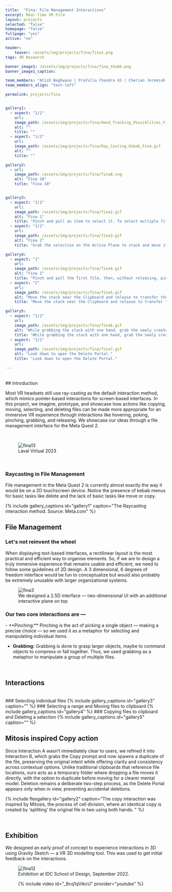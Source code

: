 ```yaml
---
title:  "Fina: File Management Interactions"
excerpt: Real-Time VR Film
layout: projects
selected: "false"
homepage: "false"
fullpage: "yes"
active: "no"

header:
    teaser: /assets/img/projects/fina/fina1.png
tags: VR Research

banner_image1: /assets/img/projects/fina/fina_thumb.png
banner_image1_caption:

team_members: "Atish Waghwase | Prafulla Chandra GS | Cherian Jeremiah Iype | Apoorv Anurag"
team_members_align: "text-left"

permalink: projects/fina


gallery1:
  - aspect: "1/2"
    url: 
    image_path: /assets/img/projects/fina/Hand_Tracking_Possiblities_Fina.gif
    alt: ""
    title: ""
  - aspect: "1/2"
    url:
    image_path: /assets/img/projects/fina/Ray_Casting_Kebab_Fina.gif
    alt: ""
    title: ""

gallery2:
  - url: 
    image_path: /assets/img/projects/fina/fina8.svg
    alt: "Fina 10"
    title: "Fina 10"


gallery3:
  - aspect: "1/2"
    url: 
    image_path: /assets/img/projects/fina/fina2.gif
    alt: "Fina 1"
    title: "Pinch and pull an item to select it. To select multiple files."
  - aspect: "1/2"
    url:
    image_path: /assets/img/projects/fina/fina3.gif
    alt: "Fina 2"
    title: "Grab the selection on the Active Plane to stack and move it anywhere."  

gallery4:
  - aspect: "1"
    url: 
    image_path: /assets/img/projects/fina/fina4.gif
    alt: "Fina 1"
    title: "Pinch and pull the first file, then, without releasing, pinch and pull the last to select all files in between."
  - aspect: "2"
    url:
    image_path: /assets/img/projects/fina/fina5.gif
    alt: "Move the stack near the Clipboard and release to transfer the files. They’ll be removed from the parent folder."
    title: "Move the stack near the Clipboard and release to transfer the files. They’ll be removed from the parent folder." 

gallery5:
  - aspect: "1/2"
    url: 
    image_path: /assets/img/projects/fina/fina6.gif
    alt: "While grabbing the stack with one hand, grab the newly created Duplicate prompt with the other hand to create a copy of the stack."
    title: "While grabbing the stack with one hand, grab the newly created Duplicate prompt with the other hand to create a copy of the stack."
  - aspect: "1/2"
    url:
    image_path: /assets/img/projects/fina/fina7.gif
    alt: "Look down to open the Delete Portal."
    title: "Look down to open the Delete Portal."

---
```

<br>
## Introduction

Most VR headsets still use ray-casting as the default interaction method, which mimics pointer-based interactions for screen-based interfaces. In this project, we imagine, prototype, and showcase how actions like copying, moving, selecting, and deleting files can be made more appropriate for an immersive VR experience through interactions like hovering, poking, pinching, grabbing, and releasing. We showcase our ideas through a file management interface for the Meta Quest 2.

<br>


<figure class="align-center" style="width:100%;">
  <img src="{{ site.url }}{{ site.baseurl }}/assets/img/projects/fina/fina11.jpg" alt="fina13">
  <figcaption>Laval Virtual 2023
 </figcaption>
</figure>
<br>



### Raycasting in File Management

File management in the Meta Quest 2 is currently almost exactly the way it would be on a 2D touchscreen device. Notice the presence of kebab menus for basic tasks like delete and the lack of basic tasks like move or copy.

{% include gallery_captions id="gallery1" caption="The Raycasting interaction method. Source: Meta.com" %}


## File Management

### Let's not reinvent the wheel

When displaying text-based interfaces, a rectilinear layout is the most practical and efficient way to organise elements. So, if we are to design a truly immersive experience that remains usable and efficient, we need to follow some guidelines of 2D design. A 3 dimensional, 6 degrees of freedom interface would be fun to conceptualize but would also probably be extremely unusable with larger organizational systems.

<figure class="align-center" style="width:100%;">
  <img src="{{ site.url }}{{ site.baseurl }}/assets/img/projects/fina/fina1.png" alt="fina3">
  <figcaption>We designed a 2.5D interface — two-dimensional UI with an additional interactive plane on top</figcaption>
</figure>

### Our two core interactions are —

<div class="ulist" markdown="1">
- **Pinching:** Pinching is the act of picking a single object — making a precise choice — so we used it as a metaphor for selecting and manipulating individual items.

- **Grabbing:** Grabbing is done to grasp larger objects, maybe to command objects to compress or fall together. Thus, we used grabbing as a metaphor to manipulate a group of multiple files.
</div>

<br>

## Interactions
<br>
### Selecting individual files
{% include gallery_captions id="gallery3" caption="" %}
### Selecting a range and Moving files to clipboard
{% include gallery_captions id="gallery4" %}
### Copying files to clipboard and Deleting a selection
{% include gallery_captions id="gallery5" caption="" %}

## Mitosis inspired Copy action

Since Interaction A wasn’t immediately clear to users, we refined it into Interaction B, which grabs the Copy prompt and now spawns a duplicate of the file, preserving the original intent while offering clarity and consistency across contextual options. Unlike traditional clipboards that reference file locations, ours acts as a temporary folder where dropping a file moves it directly, with the option to duplicate before moving for a clearer mental model. Deletion remains a deliberate two-step process, as the Delete Portal appears only when in view, preventing accidental deletions.

{% include flexgallery id="gallery2" caption="The copy interaction was inspired by Mitosis, the process of cell division, where an identical copy is created by ‘splitting’ the original file in two using both hands.
" %}

<br>

## Exhibition

We designed an early proof of concept to experience interactions in 3D using Gravity Sketch — a VR 3D modelling tool. This was used to get initial feedback on the interactions.

<figure class="align-center" style="width:100%;">
  <img src="{{ site.url }}{{ site.baseurl }}/assets/img/projects/fina/fina10.gif" alt="fina12">
  <figcaption>Exhibition at IDC School of Design, September 2022.</figcaption>
</figure>


<figure class="align-center" style="width:100%;">
  {% include video id="_9cq1qVikcU" provider="youtube" %}
</figure> 







